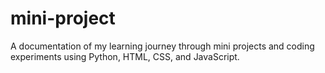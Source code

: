 # mini-project
A documentation of my learning journey through mini projects and coding experiments using Python, HTML, CSS, and JavaScript.
